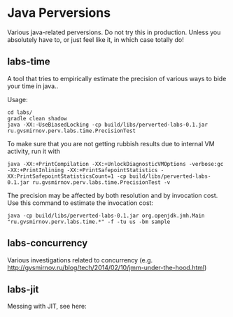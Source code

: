 Java Perversions
================

Various java-related perversions. Do not try this in production. Unless you absolutely have to, or just feel like it, in which case totally do!

labs-time
---------
A tool that tries to empirically estimate the precision of various ways to bide your time in java..

Usage:
```
cd labs/
gradle clean shadow
java -XX:-UseBiasedLocking -cp build/libs/perverted-labs-0.1.jar ru.gvsmirnov.perv.labs.time.PrecisionTest
```


To make sure that you are not getting rubbish results due to internal VM activity, run it with
```
java -XX:+PrintCompilation -XX:+UnlockDiagnosticVMOptions -verbose:gc -XX:+PrintInlining -XX:+PrintSafepointStatistics -XX:PrintSafepointStatisticsCount=1 -cp build/libs/perverted-labs-0.1.jar ru.gvsmirnov.perv.labs.time.PrecisionTest -v
```

The precision may be affected by both resolution and by invocation cost. Use this command to estimate the invocation cost:
```
java -cp build/libs/perverted-labs-0.1.jar org.openjdk.jmh.Main "ru.gvsmirnov.perv.labs.time.*" -f -tu us -bm sample
```

labs-concurrency
----------------
Various investigations related to concurrency (e.g. http://gvsmirnov.ru/blog/tech/2014/02/10/jmm-under-the-hood.html)

labs-jit
--------
Messing with JIT, see here: